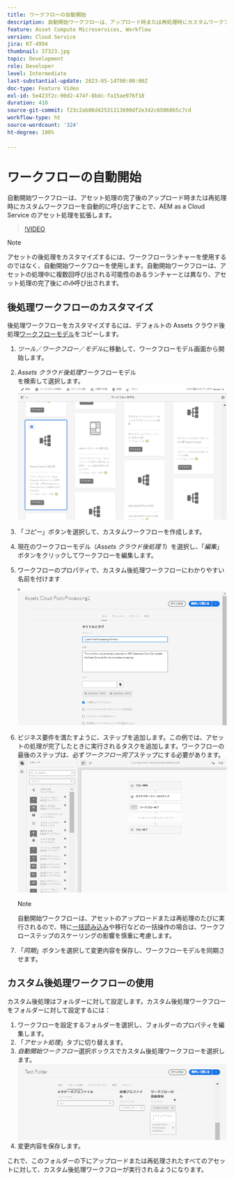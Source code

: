 ```yaml
---
title: ワークフローの自動開始
description: 自動開始ワークフローは、アップロード時または再処理時にカスタムワークフローを自動的に呼び出すことで、アセット処理を拡張します。
feature: Asset Compute Microservices, Workflow
version: Cloud Service
jira: KT-4994
thumbnail: 37323.jpg
topic: Development
role: Developer
level: Intermediate
last-substantial-update: 2023-05-14T00:00:00Z
doc-type: Feature Video
exl-id: 5e423f2c-90d2-474f-8bdc-fa15ae976f18
duration: 410
source-git-commit: f23c2ab86d42531113690df2e342c65060b5c7cd
workflow-type: ht
source-wordcount: '324'
ht-degree: 100%

---
```


# ワークフローの自動開始

自動開始ワークフローは、アセット処理の完了後のアップロード時または再処理時にカスタムワークフローを自動的に呼び出すことで、AEM as a Cloud Service のアセット処理を拡張します。

>[!VIDEO](https://video.tv.adobe.com/v/37323?quality=12&learn=on)

>[!NOTE]
>
>アセットの後処理をカスタマイズするには、ワークフローランチャーを使用するのではなく、自動開始ワークフローを使用します。自動開始ワークフローは、アセットの処理中に複数回呼び出される可能性のあるランチャーとは異なり、アセット処理の完了後に&#x200B;_のみ_&#x200B;呼び出されます。

## 後処理ワークフローのカスタマイズ

後処理ワークフローをカスタマイズするには、デフォルトの Assets クラウド後処理[ワークフローモデル](../../foundation/workflow/use-the-workflow-editor.md)をコピーします。

1. _ツール_／_ワークフロー_／_モデル_&#x200B;に移動して、ワークフローモデル画面から開始します。
2. _Assets クラウド後処理_&#x200B;ワークフローモデル<br/>を検索して選択します。
   ![Assets クラウド後処理ワークフローモデルの選択](assets/auto-start-workflow-select-workflow.png)
3. 「_コピー_」ボタンを選択して、カスタムワークフローを作成します。
4. 現在のワークフローモデル（_Assets クラウド後処理 1_）を選択し、「_編集_」ボタンをクリックしてワークフローを編集します。
5. ワークフローのプロパティで、カスタム後処理ワークフローにわかりやすい名前を付けます<br/>。
   ![名前の変更](assets/auto-start-workflow-change-name.png)
6. ビジネス要件を満たすように、ステップを追加します。この例では、アセットの処理が完了したときに実行されるタスクを追加します。ワークフローの最後のステップは、必ず&#x200B;_ワークフロー完了_&#x200B;ステップにする必要があります。<br/>
   ![ワークフローステップの追加](assets/auto-start-workflow-customize-steps.png)

   >[!NOTE]
   >
   >自動開始ワークフローは、アセットのアップロードまたは再処理のたびに実行されるので、特に[一括読み込み](../../cloud-service/migration/bulk-import.md)や移行などの一括操作の場合は、ワークフローステップのスケーリングの影響を慎重に考慮します。

7. 「_同期_」ボタンを選択して変更内容を保存し、ワークフローモデルを同期させます。

## カスタム後処理ワークフローの使用

カスタム後処理はフォルダーに対して設定します。カスタム後処理ワークフローをフォルダーに対して設定するには：

1. ワークフローを設定するフォルダーを選択し、フォルダーのプロパティを編集します。
2. 「_アセット処理_」タブに切り替えます。
3. _自動開始ワークフロー_&#x200B;選択ボックスでカスタム後処理ワークフローを選択します。<br/>
   ![後処理ワークフローの設定](assets/auto-start-workflow-set-workflow.png)
4. 変更内容を保存します。

これで、このフォルダーの下にアップロードまたは再処理されたすべてのアセットに対して、カスタム後処理ワークフローが実行されるようになります。
